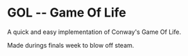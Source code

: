 # GOL -- Game Of Life

A quick and easy implementation of Conway's Game Of Life.

Made durings finals week to blow off steam.

